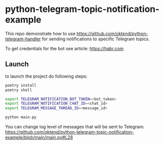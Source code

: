 # python-telegram-topic-notification-example

This repo demonstrate how to use https://github.com/oktend/python-telegram-handler for sending notifications to specific Telegram topics.

To get credentials for the bot see article: https://habr.com 

## Launch

to launch the project do following steps:
```bash
poetry install
poetry shell 

export TELEGRAM_NOTIFICATION_BOT_TOKEN=<bot_token>
export TELEGRAM_NOTIFICATION_CHAT_ID=<chat_id>
export TELEGRAM_MESSAGE_THREAD_ID=<message_id>

python main.py
```

You can change log level of messages that will be sent to Telegram: 
https://github.com/oktend/python-telegram-topic-notification-example/blob/main/main.py#L28
